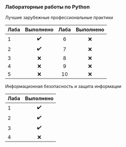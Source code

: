 ### Лабораторные работы по Python

Лучшие зарубежные профессиональные практики

| Лаба          | Выполнено     | Лаба          | Выполнено     |
| ------------- |:-------------:|:-------------:|:-------------:|
| 1             | :heavy_check_mark:|6             | :x:           |
| 2             | :heavy_check_mark:|7             | :x:           |
| 3             | :x:           |8             | :x:           |
| 4             | :x:           |9             | :x:           |
| 5             | :x:           |10             | :x:           |

Информационная безопасность и защита информации

| Лаба          | Выполнено     |
| ------------- |:-------------:|
| 1             | :heavy_check_mark:|
| 2             | :heavy_check_mark:|
| 3             | :heavy_check_mark:|
| 4             | :x:           |
